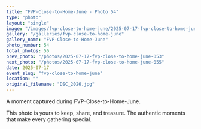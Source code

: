 ```yaml
---
title: "FVP-Close-to-Home-June - Photo 54"
type: "photo"
layout: "single"
image: "/images/fvp-close-to-home-june/2025-07-17-fvp-close-to-home-june-054.jpg"
gallery: "/galleries/fvp-close-to-home-june"
gallery_name: "FVP-Close-to-Home-June"
photo_number: 54
total_photos: 56
prev_photo: "/photos/2025-07-17-fvp-close-to-home-june-053"
next_photo: "/photos/2025-07-17-fvp-close-to-home-june-055"
date: 2025-07-17
event_slug: "fvp-close-to-home-june"
location: ""
original_filename: "DSC_2026.jpg"
---
```


A moment captured during FVP-Close-to-Home-June.

This photo is yours to keep, share, and treasure. The authentic moments that make every gathering special.